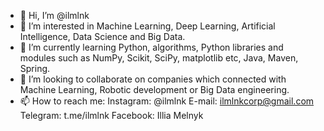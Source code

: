 - 👋 Hi, I’m @ilmlnk
- 👀 I’m interested in Machine Learning, Deep Learning, Artificial Intelligence, Data Science and Big Data.
- 🌱 I’m currently learning Python, algorithms, Python libraries and modules such as NumPy, Scikit, SciPy, matplotlib etc, Java, Maven, Spring. 
- 💞️ I’m looking to collaborate on companies which connected with Machine Learning, Robotic development or Big Data engineering.
- 📫 How to reach me:
Instagram: @ilmlnk
E-mail: ilmlnkcorp@gmail.com
Telegram: t.me/ilmlnk
Facebook: Illia Melnyk

<!---
ilmlnk/ilmlnk is a ✨ special ✨ repository because its `README.md` (this file) appears on your GitHub profile.
You can click the Preview link to take a look at your changes.
--->
